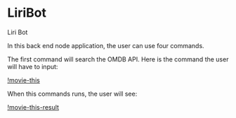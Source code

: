 # LiriBot
Liri Bot

In this back end node application, the user can use four commands. 

The first command will search the OMDB API. Here is the command the user will have to input:

[!movie-this](./images/movie-this.png)

When this commands runs, the user will see:

[!movie-this-result](./images/movie-this-result.png)